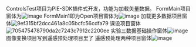ControlsTest项目为PIE-SDK插件式开发，功能为加载矢量数据。
FormMain项目窗体为![image](https://github.com/Treepeople10086/ControlsTest/assets/115169291/9cccb4ef-45db-44fe-98d2-b5a117e568e0)
FormMain1即为Open项目窗体为![image](https://github.com/Treepeople10086/ControlsTest/assets/115169291/e9277434-2c5a-4a9b-b2df-e9ade04010e5)
加载更多数据项目窗体![9ef315bf2dcc461a8c05bcfc56cdfa79](https://github.com/Treepeople10086/ControlsTest/assets/115169291/33fcc834-fd6d-4df9-a0ca-052e574fcdcb)
课设项目窗体![705475478790da2c7243c7912c2200ee](https://github.com/Treepeople10086/ControlsTest/assets/115169291/76e1d30e-6ce0-4846-b574-c6d718280380)
实验三数据基础操作窗体![image](https://github.com/Treepeople10086/ControlsTest/assets/115169291/1f16025a-96d9-4191-82f8-0fada37e1e29)
图像变换项目写到遥感预处理项目里了
遥感预处理两种项目窗体![image](https://github.com/Treepeople10086/ControlsTest/assets/115169291/363999d9-3503-44eb-8c95-476dd1e1119a)
